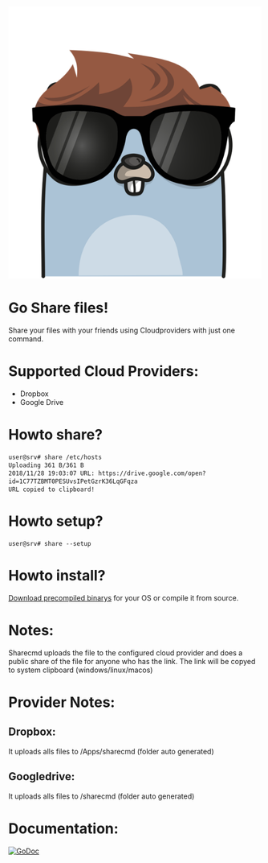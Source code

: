 ![gopher](gopher.png)

# Go Share files!

Share your files with your friends using Cloudproviders with just one command.

# Supported Cloud Providers:

* Dropbox
* Google Drive

# Howto share?

```
user@srv# share /etc/hosts
Uploading 361 B/361 B
2018/11/28 19:03:07 URL: https://drive.google.com/open?id=1C77TZBMT0PESUvsIPetGzrK36LqGFqza
URL copied to clipboard!
```

# Howto setup?

```
user@srv# share --setup
```

# Howto install?

[Download precompiled binarys](https://github.com/mschneider82/sharecmd/releases) for your OS
or compile it from source.

# Notes:
Sharecmd uploads the file to the configured cloud provider and does a public
share of the file for anyone who has the link. The link will be copyed to system
clipboard (windows/linux/macos)

# Provider Notes:

## Dropbox:
It uploads alls files to /Apps/sharecmd (folder auto generated)

## Googledrive:
It uploads alls files to /sharecmd (folder auto generated)


# Documentation:
[![GoDoc](https://godoc.org/github.com/mschneider82/easygo?status.svg)](https://godoc.org/github.com/mschneider82/easygo)
